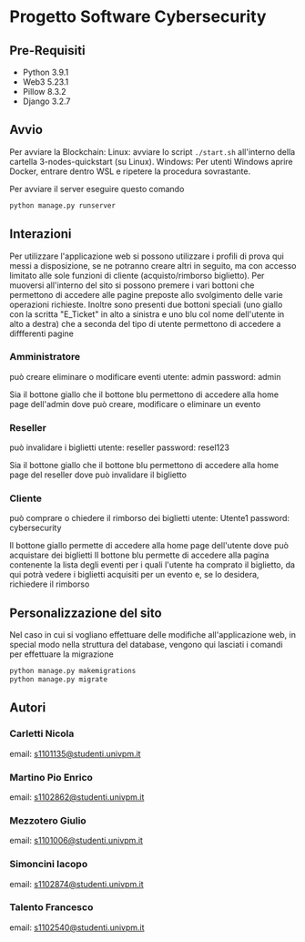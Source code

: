 # Progetto Software Cybersecurity

## Pre-Requisiti
+ Python 3.9.1
+ Web3 5.23.1
+ Pillow 8.3.2
+ Django 3.2.7


## Avvio

Per avviare la Blockchain: 
Linux: avviare lo script ```./start.sh``` all'interno della cartella 3-nodes-quickstart (su Linux).
Windows: Per utenti Windows aprire Docker, entrare dentro WSL e ripetere la procedura sovrastante.

Per avviare il server eseguire questo comando

```bash
python manage.py runserver
```

## Interazioni

Per utilizzare l'applicazione web si possono utilizzare i profili di prova qui messi a disposizione, se ne potranno creare altri in seguito, ma con accesso limitato alle sole funzioni di cliente (acquisto/rimborso biglietto).
Per muoversi all'interno del sito si possono premere i vari bottoni che permettono di accedere alle pagine preposte allo svolgimento delle varie operazioni richieste. Inoltre sono presenti due bottoni speciali (uno giallo con la scritta "E_Ticket" in alto a sinistra e uno blu col nome dell'utente in alto a destra) che a seconda del tipo di utente permettono di accedere a diffferenti pagine

### Amministratore 

può creare eliminare o modificare eventi
utente: admin
password: admin

Sia il bottone giallo che il bottone blu permettono di accedere alla home page dell'admin dove può creare, modificare o eliminare un evento
### Reseller

può invalidare i biglietti
utente: reseller
password: resel123

Sia il bottone giallo che il bottone blu permettono di accedere alla home page del reseller dove può invalidare il biglietto
### Cliente

può comprare o chiedere il rimborso dei biglietti
utente: Utente1
password: cybersecurity

Il bottone giallo permette di accedere alla home page dell'utente dove può acquistare dei biglietti
Il bottone blu permette di accedere alla pagina contenente la lista degli eventi per i quali l'utente ha comprato il biglietto, da qui potrà vedere i biglietti acquisiti per un evento e, se lo desidera, richiedere il rimborso


## Personalizzazione del sito

Nel caso in cui si vogliano effettuare delle modifiche all'applicazione web, in special modo nella struttura del database, vengono qui lasciati i comandi per effettuare la migrazione

```bash
python manage.py makemigrations
python manage.py migrate
```


## Autori

### Carletti Nicola  
email: s1101135@studenti.univpm.it
### Martino Pio Enrico  
email: s1102862@studenti.univpm.it
### Mezzotero Giulio  
email: s1101006@studenti.univpm.it
### Simoncini Iacopo  
email: s1102874@studenti.univpm.it
### Talento Francesco 
email: s1102540@studenti.univpm.it

